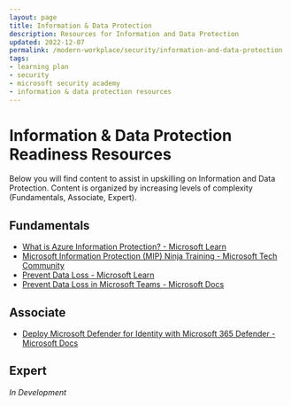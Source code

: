 ```yaml
---
layout: page
title: Information & Data Protection
description: Resources for Information and Data Protection
updated: 2022-12-07
permalink: /modern-workplace/security/information-and-data-protection
tags:
- learning plan
- security
- microsoft security academy
- information & data protection resources
---
```


# Information & Data Protection Readiness Resources
Below you will find content to assist in upskilling on Information and Data Protection. Content is organized by increasing levels of complexity (Fundamentals, Associate, Expert).

## Fundamentals
* [What is Azure Information Protection? - Microsoft Learn](https://docs.microsoft.com/en-us/azure/information-protection/what-is-information-protection)
* [Microsoft Information Protection (MIP) Ninja Training - Microsoft Tech Community](https://techcommunity.microsoft.com/t5/security-compliance-and-identity/the-microsoft-information-protection-mip-ninja-training-is-here/ba-p/2887478?WT.mc_id=m365-0000-rotrent)
* [Prevent Data Loss - Microsoft Learn](https://docs.microsoft.com/en-us/learn/modules/m365-security-data-loss/)
* [Prevent Data Loss in Microsoft Teams - Microsoft Docs](https://docs.microsoft.com/en-us/microsoft-365/compliance/dlp-microsoft-teams?view=o365-worldwide)

## Associate
* [Deploy Microsoft Defender for Identity with Microsoft 365 Defender - Microsoft Docs](https://docs.microsoft.com/en-us/azure-advanced-threat-protection/atp-mcas-integration)

## Expert
*In Development*
